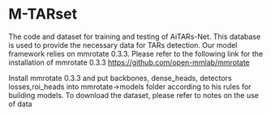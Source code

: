 # M-TARset
The code and dataset for training and testing of AiTARs-Net. This database is used to provide the necessary data for TARs detection. Our model framework relies on mmrotate 0.3.3. Please refer to the following link for the installation of mmrotate 0.3.3
https://github.com/open-mmlab/mmrotate

Install  mmrotate 0.3.3 and put backbones, dense_heads, detectors losses,roi_heads into mmrotate->models folder according to his rules for building models. To download the dataset, please refer to notes on the use of data
